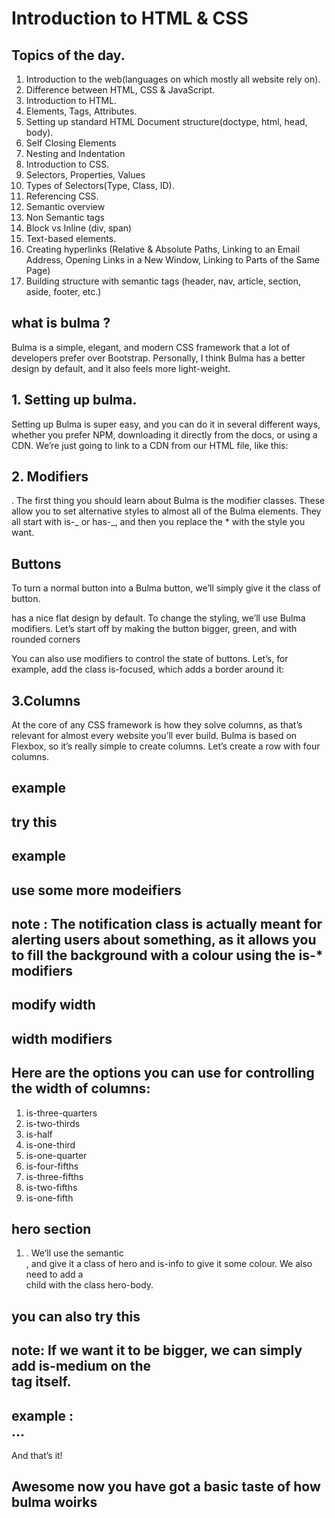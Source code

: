 # Introduction to HTML &amp; CSS

## Topics of the day.

1. Introduction to the web(languages on which mostly all website rely on).
2. Difference between HTML, CSS & JavaScript.
3. Introduction to HTML.
4. Elements, Tags, Attributes.
5. Setting up standard HTML Document structure(doctype, html, head, body).
6. Self Closing Elements
7. Nesting and Indentation
8. Introduction to CSS.
9. Selectors, Properties, Values
10. Types of Selectors(Type, Class, ID).
11. Referencing CSS.
12. Semantic overview
13. Non Semantic tags
14. Block vs Inline (div, span)
15. Text-based elements.
16. Creating hyperlinks (Relative & Absolute Paths, Linking to an Email Address, Opening Links in a New Window, Linking to Parts of the Same Page)
17. Building structure with semantic tags (header, nav, article, section, aside, footer, etc.)

## what is bulma ?

Bulma is a simple, elegant, and modern CSS framework that a lot of developers prefer over Bootstrap. Personally, I think Bulma has a better design by default, and it also feels more light-weight.

<!-- <link rel="stylesheet" href="https://cdnjs.cloudflare.com/ajax/libs/bulma/0.6.2/css/bulma.min.css"> -->

## 1. Setting up bulma.

Setting up Bulma is super easy, and you can do it in several different ways, whether you prefer NPM, downloading it directly from the docs, or using a CDN. We’re just going to link to a CDN from our HTML file, like this:

## 2. Modifiers

.
The first thing you should learn about Bulma is the modifier classes. These allow you to set alternative styles to almost all of the Bulma elements. They all start with is-_ or has-_, and then you replace the \* with the style you want.

<!-- example -->

## Buttons

To turn a normal button into a Bulma button, we’ll simply give it the class of button.

<!-- <button class="button">Click here</button>
 -->
<!-- result  -->

has a nice flat design by default. To change the styling, we’ll use Bulma modifiers. Let’s start off by making the button bigger, green, and with rounded corners

<!-- <button class="button **is-large is-success is-rounded**">Click here</button>
 -->

You can also use modifiers to control the state of buttons. Let’s, for example, add the class is-focused, which adds a border around it:

## 3.Columns

At the core of any CSS framework is how they solve columns, as that’s relevant for almost every website you’ll ever build. Bulma is based on Flexbox, so it’s really simple to create columns. Let’s create a row with four columns.

## example

<!-- <div class="columns">
  <div class="column">First column</div>
  <div class="column">Second column</div>
  <div class="column">Third column</div>
  <div class="column">Fourth column</div>
</div> -->

<!-- First, we’re creating a container <div> with a class of columns, and then we give each of the children a class of column. It results in the following: -->

## try this

## example

<!-- To give the columns colours, we can replace the text inside them with a <p> tag, and give it the notification class and an is-* modifier. -->

## use some more modeifiers

<!-- Let’s do this using the is-info, is-success, is-warning and is-danger  -->

## note : The notification class is actually meant for alerting users about something, as it allows you to fill the background with a colour using the is-\* modifiers

## modify width

## width modifiers

## Here are the options you can use for controlling the width of columns:

1. is-three-quarters
2. is-two-thirds
3. is-half
4. is-one-third
5. is-one-quarter
6. is-four-fifths
7. is-three-fifths
8. is-two-fifths
9. is-one-fifth

## hero section

1. . We’ll use the semantic <section>, and give it a class of hero and is-info to give it some colour. We also need to add a <div> child with the class hero-body.

<!-- example : <section class="hero is-success">
  -->

## you can also try this

  <!--
  <div class="container">
  <h1 class="title">Primary title</h1>
  <h2 class="subtitle">Primary subtitle</h2>
</div> 
   -->

## note: If we want it to be bigger, we can simply add is-medium on the <section> tag itself.

## example : <section class="hero is-info is-medium"> ...</section>

And that’s it!

## Awesome now you have got a basic taste of how bulma woirks
